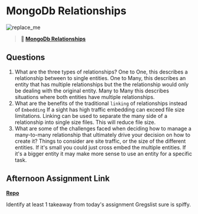 # MongoDb Relationships

![replace_me](https://codeworks.blob.core.windows.net/public/assets/img/illustrations/placeholder.svg)

> **📖 [MongoDb Relationships](https://codeworksacademy.com/fs-student-guide/resources/wk5/02-Relationships)**

## Questions

1. What are the three types of relationships?
  One to One, this describes a relationship between to single entities.  One to Many, this describes an entity that has multiple relationships but the the relationship would only be dealing with the original entity.  Many to Many this describes situations where both entities have multiple relationships.
2. What are the benefits of the traditional `linking` of relationships instead of `Embedding`
  If a sight has high traffic embedding can exceed file size limitations.  Linking can be used to separate the many side of a relationship into single size files.  This will reduce file size.
3. What are some of the challenges faced when deciding how to manage a many-to-many relationship that ultimately drive your decision on how to create it?
  Things to consider are site traffic, or the size of the different entities.  If it's small you could just cross embed the multiple entities.  If it's a bigger entity it may make more sense to use an entity for a specific task. 
## Afternoon Assignment Link

**[Repo](https://github.com/EricMGustafson/gregslistv3)**

Identify at least 1 takeaway from today's assignment
Gregslist sure is spiffy.